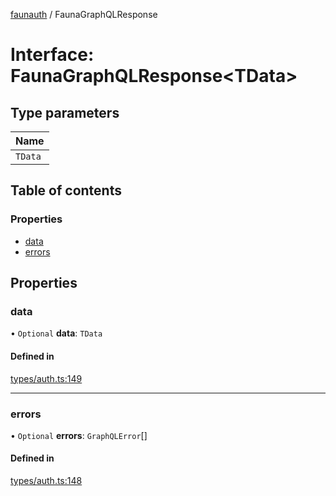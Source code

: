 [faunauth](../index.md) / FaunaGraphQLResponse

# Interface: FaunaGraphQLResponse<TData\>

## Type parameters

| Name |
| :------ |
| `TData` |

## Table of contents

### Properties

- [data](FaunaGraphQLResponse.md#data)
- [errors](FaunaGraphQLResponse.md#errors)

## Properties

### data

• `Optional` **data**: `TData`

#### Defined in

[types/auth.ts:149](https://github.com/alexnitta/faunauth/blob/31b65b8/src/types/auth.ts#L149)

___

### errors

• `Optional` **errors**: `GraphQLError`[]

#### Defined in

[types/auth.ts:148](https://github.com/alexnitta/faunauth/blob/31b65b8/src/types/auth.ts#L148)
